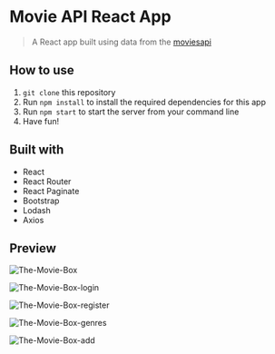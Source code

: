 # Movie API React App

> A React app built using data from the [moviesapi](https://moviesapi.ir/)

## How to use

1. `git clone` this repository
2. Run `npm install` to install the required dependencies for this app
3. Run `npm start` to start the server from your command line
4. Have fun!


## Built with
- React
- React Router
- React Paginate
- Bootstrap
- Lodash
- Axios


## Preview

![The-Movie-Box](https://github.com/Alaleh-Mohseni/movie-app-reactjs/assets/112727163/ff2e24a7-c97e-48bd-88a8-68e16e57e329)


![The-Movie-Box-login](https://github.com/Alaleh-Mohseni/movie-app-reactjs/assets/112727163/c31975fb-2c9c-4507-9d1d-c47754e4d492)


![The-Movie-Box-register](https://github.com/Alaleh-Mohseni/movie-app-reactjs/assets/112727163/29ead6e1-73f3-4d85-a5c1-78ca297f8928)


![The-Movie-Box-genres](https://github.com/Alaleh-Mohseni/movie-app-reactjs/assets/112727163/6a7065a2-99a2-4346-a1a3-3dba19c101b6)


![The-Movie-Box-add](https://github.com/Alaleh-Mohseni/movie-app-reactjs/assets/112727163/699fcd89-0bdb-4d83-9f5e-8263fe489e24)
